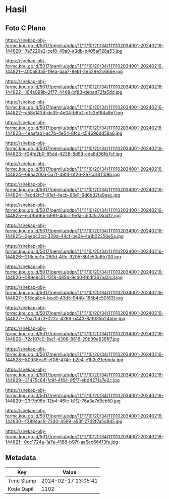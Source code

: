 # Hasil

## Foto C Plano

https://sirekap-obj-formc.kpu.go.id/5017/pemilu/pdpr/11/11/10/20/34/1111102034001-20240216-144820--7a7220a2-cef8-49a0-a3db-b405af128a53.jpg

https://sirekap-obj-formc.kpu.go.id/5017/pemilu/pdpr/11/11/10/20/34/1111102034001-20240216-144821--400a83a5-19ea-4aa7-8eb1-2e529e2c666e.jpg

https://sirekap-obj-formc.kpu.go.id/5017/pemilu/pdpr/11/11/10/20/34/1111102034001-20240216-144822--164a099b-2f77-4468-bf83-debad72fa5dd.jpg

https://sirekap-obj-formc.kpu.go.id/5017/pemilu/pdpr/11/11/10/20/34/1111102034001-20240216-144822--c58c143d-dc35-4e04-b8b2-d1c2ef84a8e7.jpg

https://sirekap-obj-formc.kpu.go.id/5017/pemilu/pdpr/11/11/10/20/34/1111102034001-20240216-144823--4eaafab1-ac7b-4e54-8fcd-c54696dd58a6.jpg

https://sirekap-obj-formc.kpu.go.id/5017/pemilu/pdpr/11/11/10/20/34/1111102034001-20240216-144823--f04fe2b0-85dd-4238-8d59-cda8d36fb7cf.jpg

https://sirekap-obj-formc.kpu.go.id/5017/pemilu/pdpr/11/11/10/20/34/1111102034001-20240216-144824--69aa200a-5a7f-49f4-bf26-2e7cd181109b.jpg

https://sirekap-obj-formc.kpu.go.id/5017/pemilu/pdpr/11/11/10/20/34/1111102034001-20240216-144824--7edd2fc7-61ef-4acb-95d1-9d6b32fa9eac.jpg

https://sirekap-obj-formc.kpu.go.id/5017/pemilu/pdpr/11/11/10/20/34/1111102034001-20240216-144825--ec0fb065-b991-4dcc-9e1a-c53a1c78dd12.jpg

https://sirekap-obj-formc.kpu.go.id/5017/pemilu/pdpr/11/11/10/20/34/1111102034001-20240216-144825--2eebc2cd-329d-44cf-be3e-4a1b02256e5a.jpg

https://sirekap-obj-formc.kpu.go.id/5017/pemilu/pdpr/11/11/10/20/34/1111102034001-20240216-144826--216cbc1b-280d-4ffe-9205-8b1e53a6b700.jpg

https://sirekap-obj-formc.kpu.go.id/5017/pemilu/pdpr/11/11/10/20/34/1111102034001-20240216-144826--589e6c51-f318-4856-9cd0-9bdf367a40c3.jpg

https://sirekap-obj-formc.kpu.go.id/5017/pemilu/pdpr/11/11/10/20/34/1111102034001-20240216-144827--9f8da8c4-bee8-43d5-944b-165b4c50f83f.jpg

https://sirekap-obj-formc.kpu.go.id/5017/pemilu/pdpr/11/11/10/20/34/1111102034001-20240216-144827--7ba70d73-022c-4289-b443-8a1035b24bbe.jpg

https://sirekap-obj-formc.kpu.go.id/5017/pemilu/pdpr/11/11/10/20/34/1111102034001-20240216-144828--72c107c0-1bc1-4306-8616-29b39e836ff7.jpg

https://sirekap-obj-formc.kpu.go.id/5017/pemilu/pdpr/11/11/10/20/34/1111102034001-20240216-144828--80d38ea9-ef08-474e-b2e4-e1b2c21ebbda.jpg

https://sirekap-obj-formc.kpu.go.id/5017/pemilu/pdpr/11/11/10/20/34/1111102034001-20240216-144829--31475c64-fc9f-4f64-95f7-ebd4271a7e2c.jpg

https://sirekap-obj-formc.kpu.go.id/5017/pemilu/pdpr/11/11/10/20/34/1111102034001-20240216-144829--23f7b96b-12b4-46fc-b1f2-76a3a7d9cb50.jpg

https://sirekap-obj-formc.kpu.go.id/5017/pemilu/pdpr/11/11/10/20/34/1111102034001-20240216-144830--f3894ac9-7340-4599-a53f-2742f7a5d9d5.jpg

https://sirekap-obj-formc.kpu.go.id/5017/pemilu/pdpr/11/11/10/20/34/1111102034001-20240216-144821--0cc1724a-1a7a-4188-b97f-aa6ec66413fe.jpg


## Metadata

| Key        | Value               |
| ---------- | ------------------- |
| Time Stamp | 2024-02-17 13:05:41 |
| Kode Dapil | 1102                |



